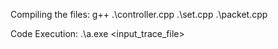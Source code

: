 Compiling the files:
g++ .\controller.cpp .\set.cpp .\packet.cpp

Code Execution:
.\a.exe <input_trace_file>